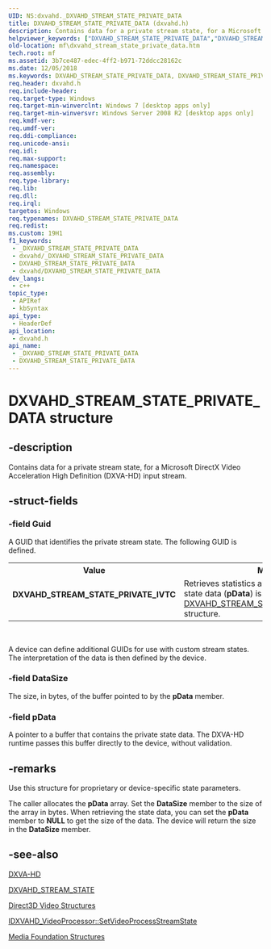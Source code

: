 ```yaml
---
UID: NS:dxvahd._DXVAHD_STREAM_STATE_PRIVATE_DATA
title: DXVAHD_STREAM_STATE_PRIVATE_DATA (dxvahd.h)
description: Contains data for a private stream state, for a Microsoft DirectX Video Acceleration High Definition (DXVA-HD) input stream.
helpviewer_keywords: ["DXVAHD_STREAM_STATE_PRIVATE_DATA","DXVAHD_STREAM_STATE_PRIVATE_DATA structure [Media Foundation]","DXVAHD_STREAM_STATE_PRIVATE_IVTC","dxvahd/DXVAHD_STREAM_STATE_PRIVATE_DATA","mf.dxvahd_stream_state_private_data"]
old-location: mf\dxvahd_stream_state_private_data.htm
tech.root: mf
ms.assetid: 3b7ce487-edec-4ff2-b971-72ddcc28162c
ms.date: 12/05/2018
ms.keywords: DXVAHD_STREAM_STATE_PRIVATE_DATA, DXVAHD_STREAM_STATE_PRIVATE_DATA structure [Media Foundation], DXVAHD_STREAM_STATE_PRIVATE_IVTC, dxvahd/DXVAHD_STREAM_STATE_PRIVATE_DATA, mf.dxvahd_stream_state_private_data
req.header: dxvahd.h
req.include-header: 
req.target-type: Windows
req.target-min-winverclnt: Windows 7 [desktop apps only]
req.target-min-winversvr: Windows Server 2008 R2 [desktop apps only]
req.kmdf-ver: 
req.umdf-ver: 
req.ddi-compliance: 
req.unicode-ansi: 
req.idl: 
req.max-support: 
req.namespace: 
req.assembly: 
req.type-library: 
req.lib: 
req.dll: 
req.irql: 
targetos: Windows
req.typenames: DXVAHD_STREAM_STATE_PRIVATE_DATA
req.redist: 
ms.custom: 19H1
f1_keywords:
 - _DXVAHD_STREAM_STATE_PRIVATE_DATA
 - dxvahd/_DXVAHD_STREAM_STATE_PRIVATE_DATA
 - DXVAHD_STREAM_STATE_PRIVATE_DATA
 - dxvahd/DXVAHD_STREAM_STATE_PRIVATE_DATA
dev_langs:
 - c++
topic_type:
 - APIRef
 - kbSyntax
api_type:
 - HeaderDef
api_location:
 - dxvahd.h
api_name:
 - _DXVAHD_STREAM_STATE_PRIVATE_DATA
 - DXVAHD_STREAM_STATE_PRIVATE_DATA
---
```


# DXVAHD_STREAM_STATE_PRIVATE_DATA structure


## -description

Contains data for a private stream state, for  a Microsoft DirectX Video Acceleration High Definition (DXVA-HD) input stream.

## -struct-fields

### -field Guid

A GUID that identifies the private stream state. The following GUID is defined.

<table>
<tr>
<th>Value</th>
<th>Meaning</th>
</tr>
<tr>
<td width="40%"><a id="DXVAHD_STREAM_STATE_PRIVATE_IVTC"></a><a id="dxvahd_stream_state_private_ivtc"></a><dl>
<dt><b>DXVAHD_STREAM_STATE_PRIVATE_IVTC</b></dt>
</dl>
</td>
<td width="60%">
Retrieves statistics about inverse telecine. The state data (<b>pData</b>) is a <a href="/windows/win32/api/dxvahd/ns-dxvahd-dxvahd_stream_state_private_ivtc_data">DXVAHD_STREAM_STATE_PRIVATE_IVTC_DATA</a> structure.

</td>
</tr>
</table>
 

A device can define additional GUIDs for use with custom stream states. The interpretation of the data is then defined by the device.

### -field DataSize

The size, in bytes, of the buffer pointed to by the <b>pData</b> member.

### -field pData

A pointer to a buffer that contains the private state data. The DXVA-HD runtime passes this buffer directly to the device, without validation.

## -remarks

Use this structure for proprietary or device-specific state parameters.

The caller allocates the <b>pData</b> array. Set the <b>DataSize</b> member to the size of the array in bytes. When retrieving the state data, you can set the <b>pData</b> member to <b>NULL</b> to get the size of the data. The device will return the size in the <b>DataSize</b> member.

## -see-also

<a href="/windows/desktop/medfound/dxva-hd">DXVA-HD</a>



<a href="/windows/desktop/api/dxvahd/ne-dxvahd-dxvahd_stream_state">DXVAHD_STREAM_STATE</a>



<a href="/windows/desktop/medfound/direct3d-video-structures">Direct3D Video Structures</a>



<a href="/windows/desktop/api/dxvahd/nf-dxvahd-idxvahd_videoprocessor-setvideoprocessstreamstate">IDXVAHD_VideoProcessor::SetVideoProcessStreamState</a>



<a href="/windows/desktop/medfound/media-foundation-structures">Media Foundation Structures</a>

